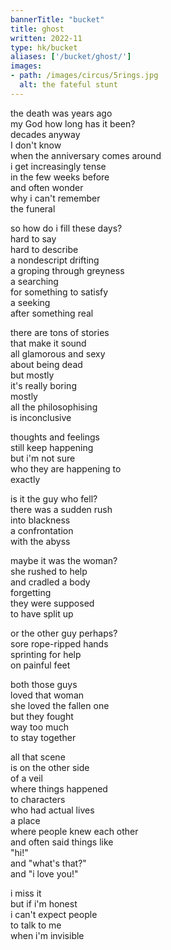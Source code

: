 ```yaml
---
bannerTitle: "bucket" 
title: ghost
written: 2022-11
type: hk/bucket
aliases: ['/bucket/ghost/']
images:
- path: /images/circus/5rings.jpg
  alt: the fateful stunt
---
```


the death was years ago  
my God how long has it been?  
decades anyway  
I don't know  
when the anniversary comes around  
i get increasingly tense  
in the few weeks before  
and often wonder  
why i can't remember  
the funeral  
  
so how do i fill these days?  
hard to say  
hard to describe  
a nondescript drifting  
a groping through greyness  
a searching  
for something to satisfy  
a seeking  
after something real  
  
there are tons of stories  
that make it sound  
all glamorous and sexy  
about being dead  
but mostly  
it's really boring  
mostly  
all the philosophising  
is inconclusive  
  
thoughts and feelings  
still keep happening  
but i'm not sure  
who they are happening to  
exactly  
  
is it the guy who fell?  
there was a sudden rush  
into blackness  
a confrontation  
with the abyss  

maybe it was the woman?  
she rushed to help    
and cradled a body    
forgetting  
they were supposed  
to have split up  

or the other guy perhaps?  
sore rope-ripped hands  
sprinting for help  
on painful feet  

both those guys  
loved that woman  
she loved the fallen one  
but they fought  
way too much  
to stay together  
  
all that scene  
is on the other side  
of a veil  
where things happened  
to characters  
who had actual lives  
a place  
where people knew each other  
and often said things like  
"hi!"  
and "what's that?"  
and "i love you!"  
  
i miss it  
but if i'm honest  
i can't expect people  
to talk to me  
when i'm invisible  
  
